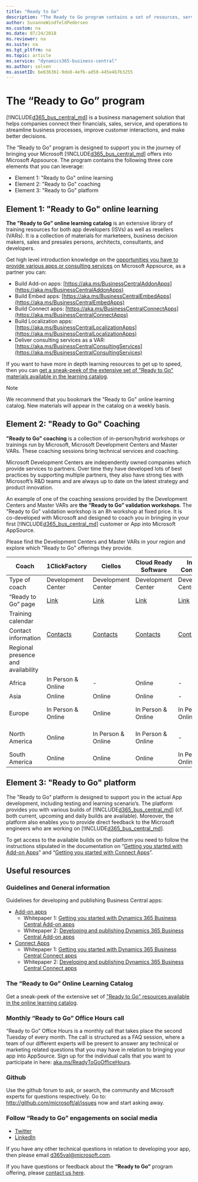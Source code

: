 ```yaml
---
title: "Ready to Go"
description: "The Ready to Go program contains a set of resources, services and tools to support Microsoft Dynamics 365 Business Central."
author: SusanneWindfeldPedersen
ms.custom: na
ms.date: 07/24/2018
ms.reviewer: na
ms.suite: na
ms.tgt_pltfrm: na
ms.topic: article
ms.service: "dynamics365-business-central"
ms.author: solsen
ms.assetID: be636361-9de8-4efb-ad50-445e4b7b3255
---
```


# The “Ready to Go” program
[!INCLUDE[d365_bus_central_md](../includes/d365_bus_central_md.md)] is a business management solution that helps companies connect their financials, sales, service, and operations to streamline business processes, improve customer interactions, and make better decisions.  

The “Ready to Go” program is designed to support you in the journey of bringing your Microsoft [!INCLUDE[d365_bus_central_md](../includes/d365_bus_central_md.md)] offers into Microsoft Appsource. The program contains the following three core elements that you can leverage:
- Element 1: "Ready to Go" online learning
- Element 2: "Ready to Go" coaching
- Element 3: "Ready to Go" platform

## Element 1: "Ready to Go" online learning
**The "Ready to Go" online learning catalog** is an extensive library of training resources for both app developers (ISVs) as well as resellers (VARs). It is a collection of materials for marketeers, business decision makers, sales and presales persons, architects, consultants, and developers.

Get high level introduction knowledge on the [opportunities you have to provide various apps or consulting services](https://aka.ms/BusinessCentralApps) on Microsoft Appsource, as a partner you can:

- Build Add-on apps: [https://aka.ms/BusinessCentralAddonApps](https://aka.ms/BusinessCentralAddonApps)
- Build Embed apps: [https://aka.ms/BusinessCentralEmbedApps](https://aka.ms/BusinessCentralEmbedApps)
- Build Connect apps: [https://aka.ms/BusinessCentralConnectApps](https://aka.ms/BusinessCentralConnectApps)
- Build Localization apps: [https://aka.ms/BusinessCentralLocalizationApps](https://aka.ms/BusinessCentralLocalizationApps) 
- Deliver consulting services as a VAR: [https://aka.ms/BusinessCentralConsultingServices](https://aka.ms/BusinessCentralConsultingServices)

If you want to have more in depth learning resources to get up to speed, then you can [get a sneak-peek of the extensive set of "Ready to Go" materials available in the learning catalog](https://go.microsoft.com/fwlink/?linkid=2002101). 

> [!NOTE]  
> We recommend that you bookmark the "Ready to Go" online learning catalog. New materials will appear in the catalog on a weekly basis.

## Element 2: "Ready to Go" Coaching
**"Ready to Go" coaching** is a collection of in-person/hybrid workshops or trainings run by Microsoft, Microsoft Development Centers and Master VARs. These coaching sessions bring technical services and coaching. 

Microsoft Development Centers are independently owned companies which provide services to partners. Over time they have developed lots of best practices by supporting multiple partners, they also have strong ties with Microsoft’s R&D teams and are always up to date on the latest strategy and product innovation. 

An example of one of the coaching sessions provided by the Development Centers and Master VARs are **the “Ready to Go” validation workshops**. The "Ready to Go" validation workshop is an 8h workshop at fixed price. It is co-developed with Microsoft and designed to coach you in bringing in your first [!INCLUDE[d365_bus_central_md](../includes/d365_bus_central_md.md)] customer or App into Microsoft AppSource.

Please find the Development Centers and Master VARs in your region and explore which "Ready to Go" offerings they provide.

|Coach  |1ClickFactory|Ciellos|Cloud Ready Software|Innova Consulting|QBS Group|Velosio|
|-------|-------------|-----|----|---|---|---|
|Type of coach|Development Center|Development Center|Development Center|Development Center|Master VAR|Master VAR| 
|“Ready to Go” page|[Link](https://www.1clickfactory.com/readytogo/) |[Link](http://www.ciellos.com/ready-to-go)|[Link](http://www.cloud-ready-software.com/readytogo)|[Link](http://www.innovaconsulting.es/en/readytogo/)|[Link](https://www.qbsgroup.com/service/app-pealing-workshop/)|[Link](https://www.velosio.com/readytogo/)|
|Training calendar | ||||||
|Contact information|[Contacts](https://www.1clickfactory.com/company-resources/company/contacts/)|[Contacts](http://www.ciellos.com/)|[Contacts](https://cloud-ready-software.com/connect/)|[Contacts](http://www.innovaconsulting.es/en/contact/)|[Contacts](https://www.qbsgroup.com/contact/)|[Contacts](https://www.velosio.com/contact-us/)|
|Regional presence and availability|
|Africa|In Person & Online|-|Online|-|-|-|
|Asia |Online|Online|Online|-|-|-|
|Europe|In Person & Online|Online|In Person & Online|In Person & Online|In Person & Online|-|
|North America|Online|In Person & Online|In Person & Online|-|-|In Person & Online|
|South America|Online|Online|Online|In Person & Online|-|-|

## Element 3: "Ready to Go" platform
The "Ready to Go" platform is designed to support you in the actual App development, including testing and learning scenario’s. The platform provides you with various builds of [!INCLUDE[d365_bus_central_md](../includes/d365_bus_central_md.md)] (cf. both current, upcoming and daily builds are available). Moreover, the platform also enables you to provide direct feedback to the Microsoft engineers who are working on [!INCLUDE[d365_bus_central_md](../includes/d365_bus_central_md.md)]. 

To get access to the available builds on the platform you need to follow the instructions stipulated in the documentation on “[Getting you started with Add-on Apps](https://go.microsoft.com/fwlink/?linkid=869734)” and “[Getting you started with Connect Apps](https://go.microsoft.com/fwlink/?linkid=2005501)”. 

## Useful resources

### Guidelines and General information
Guidelines for developing and publishing Business Central apps:
- [Add-on apps](https://aka.ms/BusinessCentralAddOnApps)
    - Whitepaper 1: [Getting you started with Dynamics 365 Business Central Add-on apps](https://go.microsoft.com/fwlink/?linkid=869734)
    - Whitepaper 2: [Developing and publishing Dynamics 365 Business Central Add-on apps](https://go.microsoft.com/fwlink/?linkid=869733)
- [Connect Apps](https://aka.ms/BusinessCentralConnectApps)
    - Whitepaper 1: [Getting you started with Dynamics 365 Business Central Connect apps](https://go.microsoft.com/fwlink/?linkid=2005501)
    - Whitepaper 2: [Developing and publishing Dynamics 365 Business Central Connect apps](https://go.microsoft.com/fwlink/?linkid=2005402)

### The “Ready to Go” Online Learning Catalog 
Get a sneak-peek of the extensive set of ["Ready to Go" resources available in the online learning catalog](https://go.microsoft.com/fwlink/?linkid=2002101). 

### Monthly “Ready to Go” Office Hours call
“Ready to Go” Office Hours is a monthly call that takes place the second Tuesday of every month. The call is structured as a FAQ session, where a team of our different experts will be present to answer any technical or marketing related questions that you may have in relation to bringing your app into AppSource. Sign up for the individual calls that you want to participate in here: [aka.ms/ReadyToGoOfficeHours](https://aka.ms/ReadyToGoOfficeHours). 

### Github 
Use the github forum to ask, or search, the community and Microsoft experts for questions respectively. Go to: http://github.com/microsoft/al/issues now and start asking away. 

### Follow “Ready to Go” engagements on social media 
- [Twitter](https://twitter.com/search?q=%23ReadyToGo%20%23MSDYN365BC&src=typd)
- [LinkedIn](https://www.linkedin.com/search/results/content/?keywords=%23MSDYN365BC%20%23READYTOGO&origin=GLOBAL_SEARCH_HEADER)  

If you have any other technical questions in relation to developing your app, then please email [d365val@microsoft.com](mailto:d365val@microsoft.com). 

If you have questions or feedback about the **“Ready to Go”** program offering, please [contact us here](mailto:dyn365bep@microsoft.com). 








